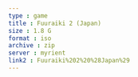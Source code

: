 ```yaml
---
type : game
title : Fuuraiki 2 (Japan)
size : 1.8 G
format : iso
archive : zip
server : myrient
link2 : Fuuraiki%202%20%28Japan%29
---
```

